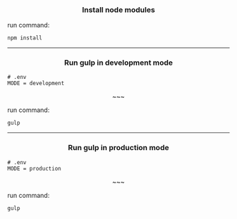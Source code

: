 <h3 id="1" align="center">Install node modules</h3>

run command:

```sh
npm install
```

---

<h3 id="2" align="center">Run gulp in development mode</h3>

```text
# .env
MODE = development
```

<p align="center">~~~</p>

run command:

```sh
gulp
```

---

<h3 id="3" align="center">Run gulp in production mode</h3>

```text
# .env
MODE = production
```

<p align="center">~~~</p>

run command:

```sh
gulp
```